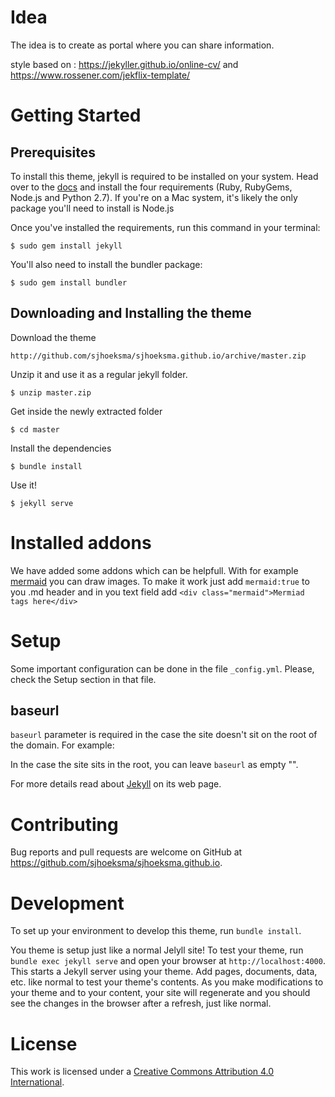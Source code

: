 # Idea

The idea is to create as portal where you can share information.

style based on : https://jekyller.github.io/online-cv/ and https://www.rossener.com/jekflix-template/

# Getting Started

## Prerequisites

To install this theme, jekyll is required to be installed on your system. Head over to the [docs](https://jekyllrb.com/docs/installation/) and install the four requirements (Ruby, RubyGems, Node.js and Python 2.7). If you're on a Mac system, it's likely the only package you'll need to install is Node.js

Once you've installed the requirements, run this command in your terminal:

```
$ sudo gem install jekyll
```

You'll also need to install the bundler package:

```
$ sudo gem install bundler
```

## Downloading and Installing the theme

Download the theme

```
http://github.com/sjhoeksma/sjhoeksma.github.io/archive/master.zip
```

Unzip it and use it as a regular jekyll folder.

```
$ unzip master.zip
```

Get inside the newly extracted folder

```
$ cd master
```

Install the dependencies

```
$ bundle install
```

Use it!

```
$ jekyll serve
```

# Installed addons

We have added some addons which can be helpfull. With for example [mermaid](https://github.com/knsv/mermaid) you can draw images. To make it work just add `mermaid:true` to you .md header and in you text field add `<div class="mermaid">Mermiad tags here</div>`

# Setup

Some important configuration can be done in the file `_config.yml`. Please, check the Setup section in that file.


## baseurl

`baseurl` parameter is required in the case the site doesn't sit on the root of the domain. For example: 


In the case the site sits in the root, you can leave `baseurl` as empty "".


For more details read about [Jekyll][1] on its web page.

# Contributing

Bug reports and pull requests are welcome on GitHub at https://github.com/sjhoeksma/sjhoeksma.github.io.

# Development

To set up your environment to develop this theme, run `bundle install`.

You theme is setup just like a normal Jelyll site! To test your theme, run `bundle exec jekyll serve` and open your browser at `http://localhost:4000`. This starts a Jekyll server using your theme. Add pages, documents, data, etc. like normal to test your theme's contents. As you make modifications to your theme and to your content, your site will regenerate and you should see the changes in the browser after a refresh, just like normal.

# License

This work is licensed under a [Creative Commons Attribution 4.0 International](http://creativecommons.org/licenses/by/4.0/).

[1]: http://jekyllrb.com
[2]: https://github.com/jasonlong
[3]: http://pages.github.com/
[4]: http://github.com/jasonlong/architect-theme
